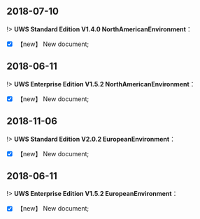 
##  2018-07-10  

!> **UWS Standard Edition V1.4.0 NorthAmericanEnvironment**：  
 
- [x]  【new】 New document;




##  2018-06-11  

!> **UWS Enterprise Edition V1.5.2 NorthAmericanEnvironment**：  
 
- [x]  【new】 New document;





##  2018-11-06  

!> **UWS Standard Edition V2.0.2 EuropeanEnvironment**：  
 
- [x]  【new】 New document;




##  2018-06-11  

!> **UWS Enterprise Edition V1.5.2 EuropeanEnvironment**：  
 
- [x]  【new】 New document;



[^footnote]:这是注释文本